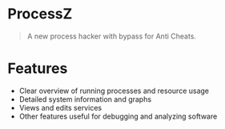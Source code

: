 # ProcessZ
> A new process hacker with bypass for Anti Cheats.

# Features

* Clear overview of running processes and resource usage
* Detailed system information and graphs
* Views and edits services
* Other features useful for debugging and analyzing software
